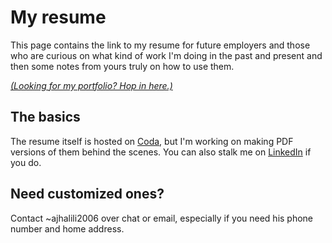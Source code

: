 # My resume

This page contains the link to my resume for future employers and those who are
curious on what kind of work I'm doing in the past and present and then some notes from yours truly on how to use them.

[*(Looking for my portfolio? Hop in here.)*](../portfolio.md)

## The basics

The resume itself is hosted on [Coda](https://coda.io/@ajhalili2006/readme/resume-2), but I'm working on making PDF versions of them behind the scenes. You can also stalk
me on [LinkedIn](https://linkedin.com/in/ajhalili2006) if you do.

## Need customized ones?

Contact ~ajhalili2006 over chat or email, especially if you need his phone number and home address.
